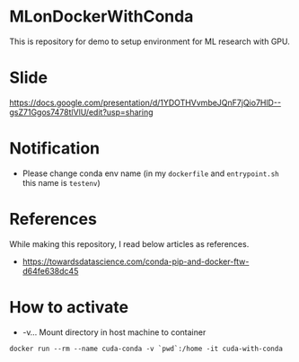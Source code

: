 # MLonDockerWithConda
This is repository for demo to setup environment for ML research with GPU.

# Slide
https://docs.google.com/presentation/d/1YDOTHVvmbeJQnF7jQio7HlD--gsZ71Ggos7478tlVlU/edit?usp=sharing

# Notification

- Please change conda env name (in my `dockerfile` and `entrypoint.sh` this name is `testenv`)

# References
While making this repository, I read below articles as references.

- https://towardsdatascience.com/conda-pip-and-docker-ftw-d64fe638dc45

# How to activate

- -v… Mount directory in host machine to container

```
docker run --rm --name cuda-conda -v `pwd`:/home -it cuda-with-conda
```
